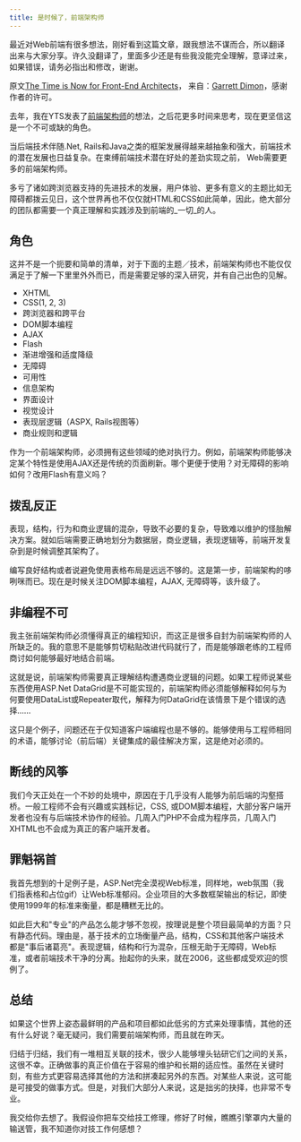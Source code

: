 ```yaml
---
title: 是时候了，前端架构师
---
```

最近对Web前端有很多想法，刚好看到这篇文章，跟我想法不谋而合，所以翻译出来与大家分享。许久没翻译了，里面多少还是有些我没能完全理解，意译过来，如果错误，请务必指出和修改，谢谢。

原文[The Time is Now for Front-End Architects][0]， 来自：[Garrett Dimon][1]，感谢作者的许可。

去年，我在YTS发表了[前端架构师][2]的想法，之后花更多时间来思考，现在更坚信这是一个不可或缺的角色。

当后端技术伴随.Net, Rails和Java之类的框架发展得越来越抽象和强大，前端技术的潜在发展也日益复杂。在束缚前端技术潜在好处的差劲实现之前， Web需要更多的前端架构师。

多亏了诸如跨浏览器支持的先进技术的发展，用户体验、更多有意义的主题比如无障碍都拨云见日，这个世界再也不仅仅就HTML和CSS如此简单，因此，绝大部分的团队都需要一个真正理解和实践涉及到前端的_一切_的人。

## 角色

这并不是一个扼要和简单的清单，对于下面的主题／技术，前端架构师也不能仅仅满足于了解一下里里外外而已，而是需要足够的深入研究，并有自己出色的见解。

* XHTML
* CSS(1, 2, 3)
* 跨浏览器和跨平台
* DOM脚本编程
* AJAX
* Flash
* 渐进增强和适度降级
* 无障碍
* 可用性
* 信息架构
* 界面设计
* 视觉设计
* 表现层逻辑（ASPX, Rails视图等）
* 商业规则和逻辑

作为一个前端架构师，必须拥有这些领域的绝对执行力。例如，前端架构师能够决定某个特性是使用AJAX还是传统的页面刷新。哪个更便于使用？对无障碍的影响如何？改用Flash有意义吗？

## 拨乱反正

表现，结构，行为和商业逻辑的混杂，导致不必要的复杂，导致难以维护的怪胎解决方案。就如后端需要正确地划分为数据层，商业逻辑，表现逻辑等，前端开发复杂到是时候调整其架构了。

编写良好结构或者说避免使用表格布局是远远不够的。这是第一步，前端架构的哆咧咪而已。现在是时候关注DOM脚本编程，AJAX, 无障碍等，该升级了。

## 非编程不可

我主张前端架构师必须懂得真正的编程知识，而这正是很多自封为前端架构师的人所缺乏的。我的意思不是能够剪切粘贴改进代码就行了，而是能够跟老练的工程师商讨如何能够最好地结合前端。

这就是说，前端架构师需要真正理解结构遭遇商业逻辑的问题。如果工程师说某些东西使用ASP.Net DataGrid是不可能实现的，前端架构师必须能够解释如何与为何要使用DataList或Repeater取代，解释为何DataGrid在该情景下是个错误的选择……

这只是个例子，问题还在于仅知道客户端编程也是不够的。能够使用与工程师相同的术语，能够讨论（前后端）关键集成的最佳解决方案，这是绝对必须的。

## 断线的风筝

我们今天正处在一个不妙的处境中，原因在于几乎没有人能够为前后端的沟壑搭桥。一般工程师不会有兴趣或实践标记，CSS, 或DOM脚本编程，大部分客户端开发者也没有与后端技术协作的经验。几周入门PHP不会成为程序员，几周入门XHTML也不会成为真正的客户端开发者。

## 罪魁祸首

我首先想到的十足例子是，ASP.Net完全漠视Web标准，同样地，web氛围（我们指表格和占位gif）让Web标准郁闷。企业项目的大多数框架输出的标记，即使使用1999年的标准来衡量，都是糟糕无比的。

如此巨大和"专业"的产品怎么能才够不忽视，按理说是整个项目最简单的方面？只有静态代码。理由是，基于技术的立场衡量产品，结构，CSS和其他客户端技术都是"事后诸葛亮"。表现逻辑，结构和行为混杂，压根无助于无障碍，Web标准，或者前端技术干净的分离。抬起你的头来，就在2006，这些都成受欢迎的惯例了。

## 总结

如果这个世界上姿态最鲜明的产品和项目都如此低劣的方式来处理事情，其他的还有什么好说？毫无疑问，我们需要前端架构师，而且就在昨天。

归结于归结，我们有一堆相互关联的技术，很少人能够埋头钻研它们之间的关系，这很不幸。正确做事的真正价值在于容易的维护和长期的适应性。虽然在关键时刻，有些方式更容易选择其他的方法和拼凑起另外的东西。对某些人来说，这可能是可接受的做事方式。但是，对我们大部分人来说，这是拙劣的抉择，也非常不专业。

我交给你去想了。我假设你把车交给技工修理，修好了时候，瞧瞧引擎罩内大量的输送管，我不知道你对技工作何感想？

[0]: http://www.garrettdimon.com/archives/the-time-is-now-for-front-end-architects
[1]: http://www.garrettdimon.com/about/
[2]: http://www.yourtotalsite.com/archives/methodology_tools/the_frontend_architect/Default.aspx
